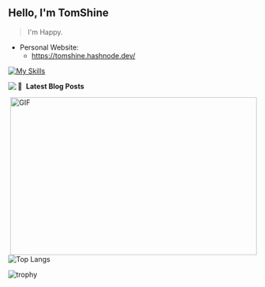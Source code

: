 ## Hello, I'm  TomShine

> I'm Happy.

- Personal Website:
  - https://tomshine.hashnode.dev/

[![My Skills](https://skillicons.dev/icons?i=linux,c,cpp,go,py,lua,emacs,vim,vscode,idea,qt,md,redis,mysql,sqlite,postgres,nginx,flask)](https://skillicons.dev)


<img align="left" src="https://github-readme-stats.vercel.app/api?username=shangzongyu&show_icons=true&icon_color=805AD5&text_color=718096&bg_color=ffffff&hide_title=true" />

📕 &nbsp;**Latest Blog Posts**
<!-- BLOG-POST-LIST:START -->
<!-- BLOG-POST-LIST:END -->

<img align="right" alt="GIF" src="https://github.com/abhisheknaiidu/abhisheknaiidu/blob/master/code.gif?raw=true" width="500" height="320" />

![Top Langs](https://github-readme-stats.vercel.app/api/top-langs/?username=shangzongyu)

![trophy](https://github-profile-trophy.vercel.app/?username=shangzongyu)
